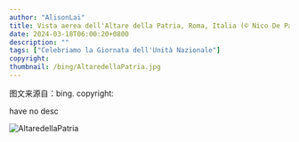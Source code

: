 ```yaml
---
author: "AlisonLai"
title: Vista aerea dell'Altare della Patria, Roma, Italia (© Nico De Pasquale Photography/Getty Images)
date: 2024-03-18T06:00:20+0800
description: ""
tags: ["Celebriamo la Giornata dell'Unità Nazionale"]
copyright: 
thumbnail: /bing/AltaredellaPatria.jpg
---
```

图文来源自：bing.  copyright: 

have no desc

![AltaredellaPatria](/bing/AltaredellaPatria.jpg)